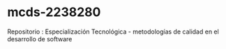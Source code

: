 # mcds-2238280
Repositorio : Especialización Tecnológica - metodologías de calidad en el desarrollo de software
